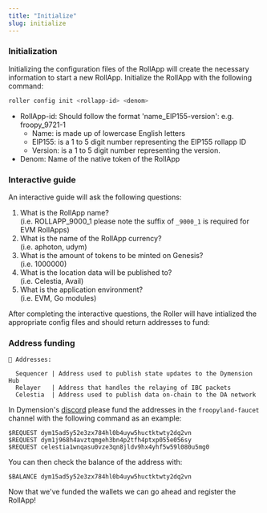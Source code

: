 ```yaml
---
title: "Initialize"
slug: initialize
---
```


### Initialization

Initializing the configuration files of the RollApp will create the necessary information to start a new RollApp. Initialize the RollApp with the following command:

```zsh
roller config init <rollapp-id> <denom>
```

-   RollApp-id: Should follow the format 'name_EIP155-version': e.g. froopy_9721-1
    -   Name: is made up of lowercase English letters
    -   EIP155: is a 1 to 5 digit number representing the EIP155 rollapp ID
    -   Version: is a 1 to 5 digit number representing the version.
-   Denom: Name of the native token of the RollApp

### Interactive guide

An interactive guide will ask the following questions:

1. What is the RollApp name?
   <br />
   (i.e. ROLLAPP_9000_1 please note the suffix of `_9000_1` is required for EVM RollApps)
2. What is the name of the RollApp currency?
   <br />
   (i.e. aphoton, udym)
3. What is the amount of tokens to be minted on Genesis?
   <br />
   (i.e. 1000000)
4. What is the location data will be published to?
   <br />
   (i.e. Celestia, Avail)
5. What is the application environment?
   <br />
   (i.e. EVM, Go modules)

After completing the interactive questions, the Roller will have intialized the appropriate config files and should return addresses to fund:

### Address funding

```
🔑 Addresses:

  Sequencer | Address used to publish state updates to the Dymension Hub
  Relayer   | Address that handles the relaying of IBC packets
  Celestia  | Address used to publish data on-chain to the DA network
```

In Dymension's [discord](discord.gg/dymension) please fund the addresses in the `froopyland-faucet` channel with the following command as an example:

```
$REQUEST dym15ad5y52e3zx784hl0b4uyw5huctktwty2dq2vn
$REQUEST dym1j968h4avztqmgeh3bn4p2tfh4ptxp055e056sy
$REQUEST celestia1wnqasu0vze3qn8jldv9hx4yhf5w59l080u5mg0
```

You can then check the balance of the address with:

```
$BALANCE dym15ad5y52e3zx784hl0b4uyw5huctktwty2dq2vn
```

Now that we've funded the wallets we can go ahead and register the RollApp!
